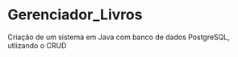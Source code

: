 # Gerenciador_Livros
 Criação de um sistema em Java com banco de dados PostgreSQL, utlizando o CRUD
